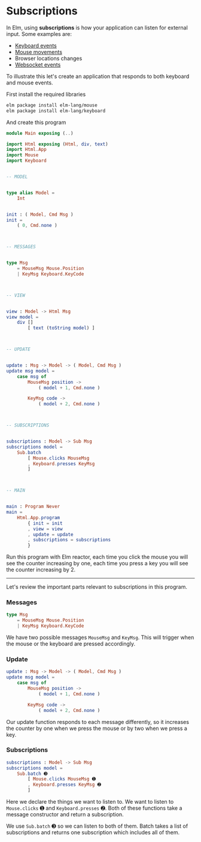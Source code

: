 # Subscriptions

In Elm, using __subscriptions__ is how your application can listen for external input. Some examples are:

- [Keyboard events](http://package.elm-lang.org/packages/elm-lang/keyboard/latest/Keyboard)
- [Mouse movements](http://package.elm-lang.org/packages/elm-lang/mouse/latest/Mouse)
- Browser locations changes
- [Websocket events](http://package.elm-lang.org/packages/elm-lang/websocket/latest/WebSocket)

To illustrate this let's create an application that responds to both keyboard and mouse events.

First install the required libraries

```bash
elm package install elm-lang/mouse
elm package install elm-lang/keyboard
```

And create this program

```elm
module Main exposing (..)

import Html exposing (Html, div, text)
import Html.App
import Mouse
import Keyboard


-- MODEL


type alias Model =
    Int


init : ( Model, Cmd Msg )
init =
    ( 0, Cmd.none )



-- MESSAGES


type Msg
    = MouseMsg Mouse.Position
    | KeyMsg Keyboard.KeyCode



-- VIEW


view : Model -> Html Msg
view model =
    div []
        [ text (toString model) ]



-- UPDATE


update : Msg -> Model -> ( Model, Cmd Msg )
update msg model =
    case msg of
        MouseMsg position ->
            ( model + 1, Cmd.none )

        KeyMsg code ->
            ( model + 2, Cmd.none )



-- SUBSCRIPTIONS


subscriptions : Model -> Sub Msg
subscriptions model =
    Sub.batch
        [ Mouse.clicks MouseMsg
        , Keyboard.presses KeyMsg
        ]



-- MAIN


main : Program Never
main =
    Html.App.program
        { init = init
        , view = view
        , update = update
        , subscriptions = subscriptions
        }
```

Run this program with Elm reactor, each time you click the mouse you will see the counter increasing by one, each time you press a key you will see the counter increasing by 2.

---

Let's review the important parts relevant to subscriptions in this program.

### Messages

```elm
type Msg
    = MouseMsg Mouse.Position
    | KeyMsg Keyboard.KeyCode
```

We have two possible messages `MouseMsg` and `KeyMsg`. This will trigger when the mouse or the keyboard are pressed accordingly.

### Update

```elm
update : Msg -> Model -> ( Model, Cmd Msg )
update msg model =
    case msg of
        MouseMsg position ->
            ( model + 1, Cmd.none )

        KeyMsg code ->
            ( model + 2, Cmd.none )
```

Our update function responds to each message differently, so it increases the counter by one when we press the mouse or by two when we press a key.

### Subscriptions

```elm
subscriptions : Model -> Sub Msg
subscriptions model =
    Sub.batch ➌
        [ Mouse.clicks MouseMsg ➊
        , Keyboard.presses KeyMsg ➋
        ]
```

Here we declare the things we want to listen to. We want to listen to `Mouse.clicks` ➊ and `Keyboard.presses` ➋. Both of these functions take a message constructor and return a subscription.

We use `Sub.batch` ➌ so we can listen to both of them. Batch takes a list of subscriptions and returns one subscription which includes all of them.
